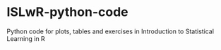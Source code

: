 # ISLwR-python-code
Python code for plots, tables and exercises in Introduction to Statistical Learning in R
